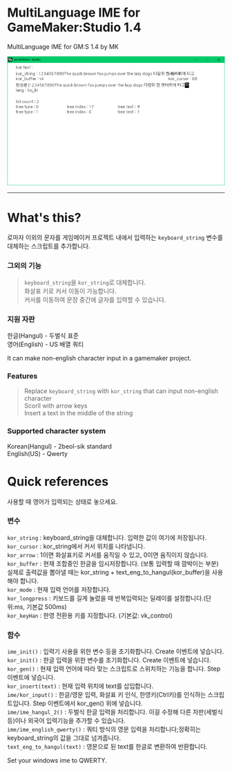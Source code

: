 # MultiLanguage IME for GameMaker:Studio 1.4
MultiLanguage IME for GM:S 1.4 by MK

![WOWW](https://github.com/w4ei756fg/MultiLanguage-IME-for-GM-S/blob/master/screenshot1.PNG)

----

# What's this?
로마자 이외의 문자를 게임메이커 프로젝트 내에서 입력하는 ```keyboard_string``` 변수를 대체하는 스크립트를 추가합니다.

### 그외의 기능 

> ```keyboard_string```을 ```kor_string```로 대체합니다.</br>
> 화살표 키로 커서 이동이 가능합니다.</br>
> 커서를 이동하여 문장 중간에 글자를 입력할 수 있습니다.</br>


### 지원 자판

한글(Hangul) - 두벌식 표준</br>
영어(English) - US 배열 쿼티



It can make non-english character input in a gamemaker project.

### Features

> Replace ```keyboard_string``` with ```kor_string``` that can input non-english character</br>
> Scorll with arrow keys</br>
> Insert a text in the middle of the string</br>


### Supported character system

Korean(Hangul) - 2beol-sik standard</br>
English(US) - Qwerty




# Quick references

사용할 때 영어가 입력되는 상태로 놓으세요.<p>

### 변수

```kor_string``` : keyboard_string을 대체합니다. 입력한 값이 여기에 저장됩니다.</br>
```kor_cursor``` : kor_string에서 커서 위치를 나타냅니다.</br>
```kor_arrow``` : 1이면 화살표키로 커서를 움직일 수 있고, 0이면 움직이지 않습니다.</br>
```kor_buffer``` : 현재 조합중인 한글을 임시저장합니다. (보통 입력할 때 깜박이는 부분)</br>
실제로 출력값을 뽑아낼 때는 kor_string + text_eng_to_hangul(kor_buffer)을 사용해야 합니다.</br>
```kor_mode``` : 현재 입력 언어를 저장합니다.</br>
```kor_longpress``` : 키보드를 길게 눌렀을 때 반복입력되는 딜레이를 설정합니다.(단위:ms, 기본값 500ms)</br>
```kor_keyHan``` : 한영 전환용 키를 지정합니다. (기본값: vk_control)<p>

### 함수

```ime_init()``` : 입력기 사용을 위한 변수 등을 초기화합니다. Create 이벤트에 넣습니다.</br>
```kor_init()``` : 한글 입력을 위한 변수를 초기화합니다. Create 이벤트에 넣습니다.</br>
```kor_gen()``` : 현재 입력 언어에 따라 맞는 스크립트로 스위치하는 기능을 합니다. Step 이벤트에 넣습니다.</br>
```kor_insert(text)``` : 현재 입력 위치에 text를 삽입합니다.</br>
```ime/kor_input()``` : 한글/영문 입력, 화살표 키 인식, 한영키(Ctrl키)를 인식하는 스크립트입니다. Step 이벤트에서 kor_gen() 위에 넣습니다.</br>
```ime/ime_hangul_2()``` : 두벌식 한글 입력을 처리합니다. 이걸 수정해 다른 자판(세벌식 등)이나 외국어 입력기능을 추가할 수 있습니다.</br>
```ime/ime_english_qwerty()``` : 쿼티 방식의 영문 입력을 처리합니다;정확히는 keyboard_string의 값을 그대로 넘겨줍니다.</br>
```text_eng_to_hangul(text)``` : 영문으로 된 text를 한글로 변환하여 반환합니다.
<p><p>

Set your windows ime to QWERTY.
